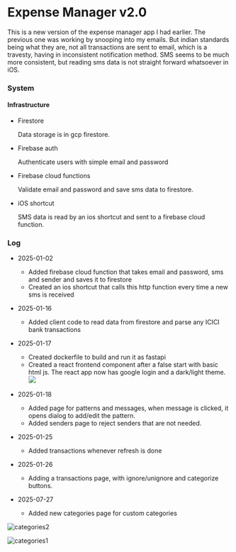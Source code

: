 # Expense Manager v2.0

This is a new version of the expense manager app I had earlier. The previous one was working by snooping into my emails.
But indian standards being what they are, not all transactions are sent to email, which is a travesty, having in inconsistent notification method.
SMS seems to be much more consistent, but reading sms data is not straight forward whatsoever in iOS.

### System

#### Infrastructure

- Firestore

    Data storage is in gcp firestore.

- Firebase auth

    Authenticate users with simple email and password

- Firebase cloud functions

    Validate email and password and save sms data to firestore.

- iOS shortcut

    SMS data is read by an ios shortcut and sent to a firebase cloud function.

### Log

- 2025-01-02
    - Added firebase cloud function that takes email and password, sms and sender and saves it to firestore
    - Created an ios shortcut that calls this http function every time a new sms is received

- 2025-01-16
    - Added client code to read data from firestore and parse any ICICI bank transactions

- 2025-01-17
    - Created dockerfile to build and run it as fastapi
    - Created a react frontend component after a false start with basic html js. The react app now has google login and a dark/light theme.
    ![](https://i.imgur.com/EkMXPq2.png)

- 2025-01-18
    - Added page for patterns and messages, when message is clicked, it opens dialog to add/edit the pattern.
    - Added senders page to reject senders that are not needed.

- 2025-01-25
    - Added transactions whenever refresh is done

- 2025-01-26
    - Adding a transactions page, with ignore/unignore and categorize buttons.

- 2025-07-27
    - Added new categories page for custom categories

![categories2](https://github.com/user-attachments/assets/15d4edd5-e9bf-4ee6-b69f-74396256b881)

![categories1](https://github.com/user-attachments/assets/cc4f6309-79a5-4f7a-9931-9f147176e6a2)

